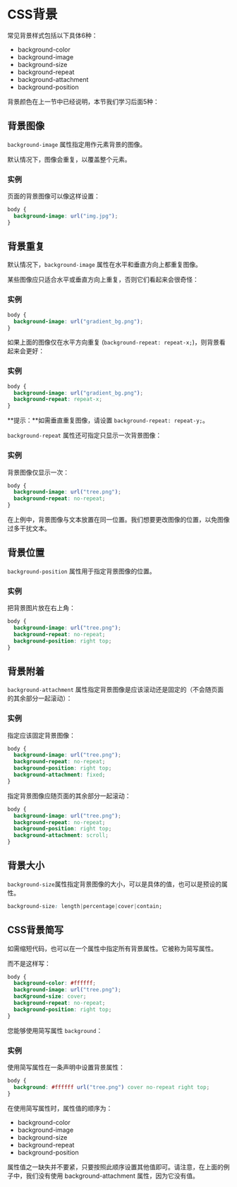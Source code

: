 # CSS背景

常见背景样式包括以下具体6种：

- background-color
- background-image
- background-size
- background-repeat
- background-attachment
- background-position

背景颜色在上一节中已经说明，本节我们学习后面5种：

## 背景图像

`background-image` 属性指定用作元素背景的图像。

默认情况下，图像会重复，以覆盖整个元素。

### 实例

页面的背景图像可以像这样设置：

```css
body {
  background-image: url("img.jpg");
}
```

## 背景重复

默认情况下，`background-image` 属性在水平和垂直方向上都重复图像。

某些图像应只适合水平或垂直方向上重复，否则它们看起来会很奇怪：

### 实例

```css
body {
  background-image: url("gradient_bg.png");
}
```

如果上面的图像仅在水平方向重复 (`background-repeat: repeat-x;`)，则背景看起来会更好：

### 实例

```css
body {
  background-image: url("gradient_bg.png");
  background-repeat: repeat-x;
}
```

**提示：**如需垂直重复图像，请设置 `background-repeat: repeat-y;`。

`background-repeat` 属性还可指定只显示一次背景图像：

### 实例

背景图像仅显示一次：

```css
body {
  background-image: url("tree.png");
  background-repeat: no-repeat;
}
```

在上例中，背景图像与文本放置在同一位置。我们想要更改图像的位置，以免图像过多干扰文本。

## 背景位置

`background-position` 属性用于指定背景图像的位置。

### 实例

把背景图片放在右上角：

```css
body {
  background-image: url("tree.png");
  background-repeat: no-repeat;
  background-position: right top;
}
```

## 背景附着

`background-attachment` 属性指定背景图像是应该滚动还是固定的（不会随页面的其余部分一起滚动）：

### 实例

指定应该固定背景图像：

```css
body {
  background-image: url("tree.png");
  background-repeat: no-repeat;
  background-position: right top;
  background-attachment: fixed;
}
```

指定背景图像应随页面的其余部分一起滚动：

```css
body {
  background-image: url("tree.png");
  background-repeat: no-repeat;
  background-position: right top;
  background-attachment: scroll;
}
```

## 背景大小

`background-size`属性指定背景图像的大小，可以是具体的值，也可以是预设的属性。

```css
background-size: length|percentage|cover|contain;
```

## CSS背景简写

如需缩短代码，也可以在一个属性中指定所有背景属性。它被称为简写属性。

而不是这样写：

```css
body {
  background-color: #ffffff;
  background-image: url("tree.png");
  bacKground-size: cover;
  background-repeat: no-repeat;
  background-position: right top;
}
```

您能够使用简写属性 `background`：

### 实例

使用简写属性在一条声明中设置背景属性：

```css
body {
  background: #ffffff url("tree.png") cover no-repeat right top;
}
```

在使用简写属性时，属性值的顺序为：

- background-color
- background-image
- background-size
- background-repeat
- background-position

属性值之一缺失并不要紧，只要按照此顺序设置其他值即可。请注意，在上面的例子中，我们没有使用 background-attachment 属性，因为它没有值。